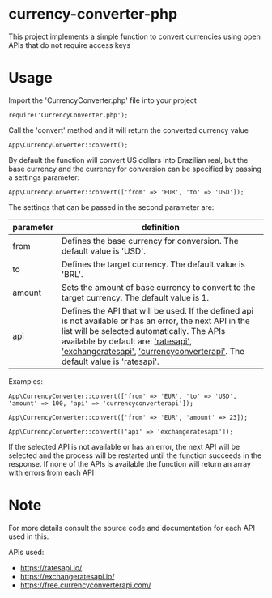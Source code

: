 
# currency-converter-php
This project implements a simple function to convert currencies using open APIs that do not require access keys

# Usage
Import the 'CurrencyConverter.php' file into your project

    require('CurrencyConverter.php'); 

Call the 'convert' method and it will return the converted currency value

    App\CurrencyConverter::convert();
    
By default the function will convert US dollars into Brazilian real, but the base currency and the currency for conversion can be specified by passing a settings parameter:

    App\CurrencyConverter::convert(['from' => 'EUR', 'to' => 'USD']);

The settings that can be passed in the second parameter are:

|parameter|definition|
|--|--|
|from|Defines the base currency for conversion. The default value is 'USD'.|
|to|Defines the target currency. The default value is 'BRL'.|
|amount|Sets the amount of base currency to convert to the target currency. The default value is 1.|
|api|Defines the API that will be used. If the defined api is not available or has an error, the next API in the list will be selected automatically. The APIs available by default are: ['ratesapi'](https://ratesapi.io/), ['exchangeratesapi'](https://exchangeratesapi.io/), ['currencyconverterapi'](https://free.currencyconverterapi.com/). The default value is 'ratesapi'.|

Examples:

    App\CurrencyConverter::convert(['from' => 'EUR', 'to' => 'USD', 'amount' => 100, 'api' => 'currencyconverterapi']);
    
    App\CurrencyConverter::convert(['from' => 'EUR', 'amount' => 23]);
    
    App\CurrencyConverter::convert(['api' => 'exchangeratesapi']);

If the selected API is not available or has an error, the next API will be selected and the process will be restarted until the function succeeds in the response. If none of the APIs is available the function will return an array with errors from each API

# Note
For more details consult the source code and documentation for each API used in this.

APIs used:
- https://ratesapi.io/
- https://exchangeratesapi.io/
- https://free.currencyconverterapi.com/
